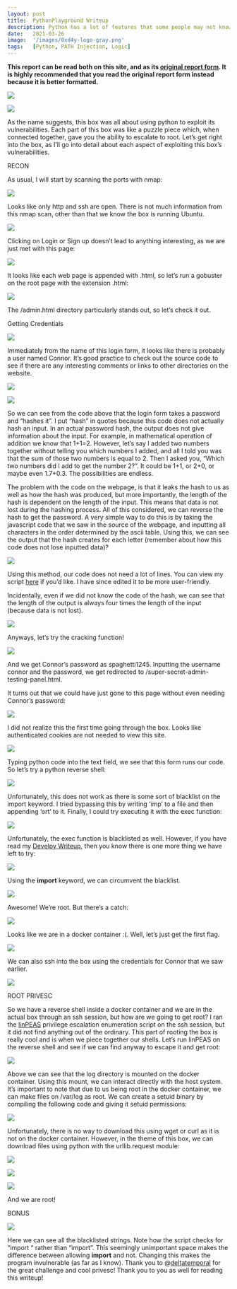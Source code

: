 ```yaml
---
layout: post
title:  PythonPlayground Writeup
description: Python has a lot of features that some people may not know about. In this challenge, it was important to be creative throughout each step of exploitation and piece each compromised puzzle piece together.
date:   2021-03-26
image:  '/images/0xd4y-logo-gray.png'
tags:   [Python, PATH Injection, Logic]
---
```


**This report can be read both on this site, and as its <a href = "https://0xd4y.github.io/reports/PythonPlayground%20Writeup.pdf">original report form</a>. It is highly recommended that you read the original report form instead because it is better formatted.**

![](/reports/PythonPlayground/image18.png)

![](/reports/PythonPlayground/image16.png)

As the name suggests, this box was all about using python to exploit its vulnerabilities. Each part of this box was like a puzzle piece which, when connected together, gave you the ability to escalate to root. Let’s get right into the box, as I’ll go into detail about each aspect of exploiting this box’s vulnerabilities.

RECON

As usual, I will start by scanning the ports with nmap:

![](/reports/PythonPlayground/image10.png)

Looks like only http and ssh are open. There is not much information from this nmap scan, other than that we know the box is running Ubuntu.

![](/reports/PythonPlayground/image27.png)

Clicking on Login or Sign up doesn’t lead to anything interesting, as we are just met with this page:

![](/reports/PythonPlayground/image5.png)

It looks like each web page is appended with .html, so let’s run a gobuster on the root page with the extension .html:

![](/reports/PythonPlayground/image22.png)

The /admin.html directory particularly stands out, so let’s check it out.

Getting Credentials

![](/reports/PythonPlayground/image2.png)

Immediately from the name of this login form, it looks like there is probably a user named Connor. It’s good practice to check out the source code to see if there are any interesting comments or links to other directories on the website.

![](/reports/PythonPlayground/image26.png)

![](/reports/PythonPlayground/image23.png)

So we can see from the code above that the login form takes a password and “hashes it”. I put “hash” in quotes because this code does not actually hash an input. In an actual password hash, the output does not give information about the input. For example, in mathematical operation of addition we know that 1+1=2. However, let’s say I added two numbers together without telling you which numbers I added, and all I told you was that the sum of those two numbers is equal to 2. Then I asked you, “Which two numbers did I add to get the number 2?”. It could be 1+1, or 2+0, or maybe even 1.7+0.3. The possibilities are endless.

The problem with the code on the webpage, is that it leaks the hash to us as well as how the hash was produced, but more importantly, the length of the hash is dependent on the length of the input. This means that data is not lost during the hashing process. All of this considered, we can reverse the hash to get the password. A very simple way to do this is by taking the javascript code that we saw in the source of the webpage, and inputting all characters in the order determined by the ascii table. Using this, we can see the output that the hash creates for each letter (remember about how this code does not lose inputted data)?

![](/reports/PythonPlayground/image15.png)

Using this method, our code does not need a lot of lines. You can view my script [here](https://www.google.com/url?q=https://github.com/0xd4y/Writeups/blob/gh-pages/TryHackMe/crack.py&sa=D&source=editors&ust=1653953672142990&usg=AOvVaw17cVA7TMh7fjsB-E1XDH-f) if you’d like. I have since edited it to be more user-friendly.

Incidentally, even if we did not know the code of the hash, we can see that the length of the output is always four times the length of the input (because data is not lost).

![](/reports/PythonPlayground/image6.png)

Anyways, let’s try the cracking function!

![](/reports/PythonPlayground/image20.png)

And we get Connor’s password as spaghetti1245. Inputting the username connor and the password, we get redirected to /super-secret-admin-testing-panel.html.

It turns out that we could have just gone to this page without even needing Connor’s password:

![](/reports/PythonPlayground/image11.png)

I did not realize this the first time going through the box. Looks like authenticated cookies are not needed to view this site.

![](/reports/PythonPlayground/image25.png)

Typing python code into the text field, we see that this form runs our code. So let’s try a python reverse shell:

![](/reports/PythonPlayground/image12.png)

Unfortunately, this does not work as there is some sort of blacklist on the import keyword. I tried bypassing this by writing ‘imp’ to a file and then appending ‘ort’ to it. Finally, I could try executing it with the exec function:

![](/reports/PythonPlayground/image8.png)

Unfortunately, the exec function is blacklisted as well. However, if you have read my [Develpy Writeup](https://www.google.com/url?q=https://0xd4y.github.io/Writeups/TryHackMe/Develpy%2520Writeup.pdf&sa=D&source=editors&ust=1653953672145946&usg=AOvVaw2ZXMcxIegK7B_X2o89fk8o), then you know there is one more thing we have left to try:

![](/reports/PythonPlayground/image13.png)

Using the __import__ keyword, we can circumvent the blacklist.

![](/reports/PythonPlayground/image1.png)

Awesome! We’re root. But there’s a catch:

![](/reports/PythonPlayground/image14.png)

Looks like we are in a docker container :(. Well, let’s just get the first flag.

![](/reports/PythonPlayground/image21.png)

We can also ssh into the box using the credentials for Connor that we saw earlier.

![](/reports/PythonPlayground/image24.png)

ROOT PRIVESC

So we have a reverse shell inside a docker container and we are in the actual box through an ssh session, but how are we going to get root? I ran the [linPEAS](https://www.google.com/url?q=https://github.com/carlospolop/privilege-escalation-awesome-scripts-suite/tree/master/linPEAS&sa=D&source=editors&ust=1653953672147938&usg=AOvVaw3oP6L3vG7KcGjXT1fkgu0Z) privilege escalation enumeration script on the ssh session, but it did not find anything out of the ordinary. This part of rooting the box is really cool and is when we piece together our shells. Let’s run linPEAS on the reverse shell and see if we can find anyway to escape it and get root:

![](/reports/PythonPlayground/image17.png)

Above we can see that the log directory is mounted on the docker container. Using this mount, we can interact directly with the host system. It’s important to note that due to us being root in the docker container, we can make files on /var/log as root. We can create a setuid binary by compiling the following code and giving it setuid permissions:

![](/reports/PythonPlayground/image19.png)

Unfortunately, there is no way to download this using wget or curl as it is not on the docker container. However, in the theme of this box, we can download files using python with the urllib.request module:

![](/reports/PythonPlayground/image4.png)

![](/reports/PythonPlayground/image9.png)

![](/reports/PythonPlayground/image3.png)

And we are root!

BONUS

![](/reports/PythonPlayground/image7.png)

Here we can see all the blacklisted strings. Note how the script checks for “import “ rather than “import”. This seemingly unimportant space makes the difference between allowing __import__ and not. Changing this makes the program invulnerable (as far as I know). Thank you to @[deltatemporal](https://www.google.com/url?q=https://tryhackme.com/p/deltatemporal&sa=D&source=editors&ust=1653953672150496&usg=AOvVaw3HgV3Kx9FkxcmFnlH1YhHs) for the great challenge and cool privesc! Thank you to you as well for reading this writeup!

